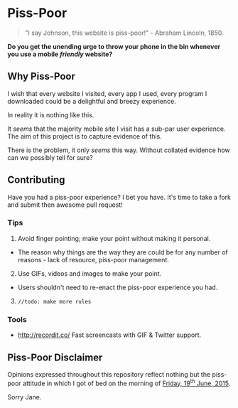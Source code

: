 # Piss-Poor

> "I say Johnson, this website is piss-poor!" - Abraham Lincoln, 1850.

**Do you get the unending urge to throw your phone in the bin whenever you use a mobile *friendly* website?**

## Why Piss-Poor

I wish that every website I visited, every app I used, every program I downloaded could be a delightful and breezy experience.

In reality it is nothing like this.

It *seems* that the majority mobile site I visit has a sub-par user experience. The aim of this project is to capture evidence of this.

There is the problem, it only *seems* this way. Without collated evidence how can we possibly tell for sure?

## Contributing

Have you had a piss-poor experience? I bet you have. It's time to take a fork and submit then awesome pull request!

### Tips
1. Avoid finger pointing; make your point without making it personal.
  * The reason why things are the way they are could be for any number of reasons - lack of resource, piss-poor management.
2. Use GIFs, videos and images to make your point.
  * Users shouldn't need to re-enact the piss-poor experience you had.
3. `//todo: make more rules`

### Tools
* http://recordit.co/ Fast screencasts with GIF & Twitter support.

## Piss-Poor Disclaimer
Opinions expressed throughout this repository reflect nothing but the piss-poor attitude in which I got of bed on the morning of [Friday, 19<sup>th</sup> June, 2015](https://en.wikipedia.org/wiki/Portal:Current_events/2015_June_19).

Sorry Jane.
